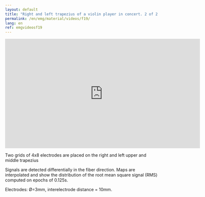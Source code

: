 ```yaml
---
layout: default
title: "Right and left trapezius of a violin player in concert. 2 of 2."
permalink: /en/emg/material/videos/f19/
lang: en
ref: emgvideosf19
---
```


<iframe width="640" height="360" src="https://www.youtube-nocookie.com/embed/troLGOnZJI0?si=nutX4TORjfR7eiRU" title="YouTube video player" frameborder="0" allow="accelerometer; autoplay; clipboard-write; encrypted-media; gyroscope; picture-in-picture; web-share" allowfullscreen></iframe>

Two grids of 4x8 electrodes are placed on the right and left upper and middle trapezius

Signals are detected differentially in the fiber direction. Maps are interpolated and show the distribution of the root mean square signal (RMS) computed on epochs of 0.125s.

Electrodes: Ø=3mm, interelectrode distance = 10mm.